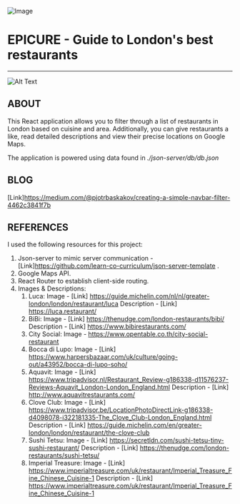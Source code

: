 ![Image](./src/components/images/GIF.gif)

EPICURE - Guide to London's best restaurants
============================================
--------------------------------------------

![Alt Text](./src/components/images/GIF.gif)

ABOUT
-----

This React application allows you to filter through a list of restaurants in London based on cuisine and area. Additionally, you can give restaurants
a like, read detailed descriptions and view their precise locations on Google Maps.

The application is powered using data found in *./json-server/db/db.json*

BLOG
----
[Link]https://medium.com/@pjotrbaskakov/creating-a-simple-navbar-filter-4462c3841f7b

REFERENCES
----------
I used the following resources for this project:

1. Json-server to mimic server communication - [Link]https://github.com/learn-co-curriculum/json-server-template .
2. Google Maps API.
3. React Router to establish client-side routing.
4. Images & Descriptions:
    1. Luca: Image - [Link] https://guide.michelin.com/nl/nl/greater-london/london/restaurant/luca
             Description - [Link] https://luca.restaurant/
    2. BiBi: Image - [Link] https://thenudge.com/london-restaurants/bibi/
             Description - [Link] https://www.bibirestaurants.com/
    3. City Social: Image - https://www.opentable.co.th/city-social-restaurant
    4. Bocca di Lupo: Image - [Link] https://www.harpersbazaar.com/uk/culture/going-out/a43952/bocca-di-lupo-soho/
    5. Aquavit: Image - [Link] https://www.tripadvisor.nl/Restaurant_Review-g186338-d11576237-Reviews-Aquavit_London-London_England.html
             Description - [Link] http://www.aquavitrestaurants.com/
    6. Clove Club: Image - [Link] https://www.tripadvisor.be/LocationPhotoDirectLink-g186338-d4098078-i322181335-The_Clove_Club-London_England.html
             Description - [Link] https://guide.michelin.com/en/greater-london/london/restaurant/the-clove-club
    7. Sushi Tetsu: Image - [Link] https://secretldn.com/sushi-tetsu-tiny-sushi-restaurant/
             Description - [Link] https://thenudge.com/london-restaurants/sushi-tetsu/
    8. Imperial Treasure: Image - [Link] https://www.imperialtreasure.com/uk/restaurant/Imperial_Treasure_Fine_Chinese_Cuisine-1
             Description - [Link] https://www.imperialtreasure.com/uk/restaurant/Imperial_Treasure_Fine_Chinese_Cuisine-1
            
